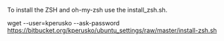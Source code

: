 To install the ZSH and oh-my-zsh use the install_zsh.sh. 

wget --user=kperusko --ask-password https://bitbucket.org/kperusko/ubuntu_settings/raw/master/install-zsh.sh
